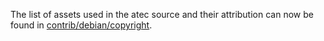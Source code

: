 The list of assets used in the atec source and their attribution can now be found in [contrib/debian/copyright](../contrib/debian/copyright).
